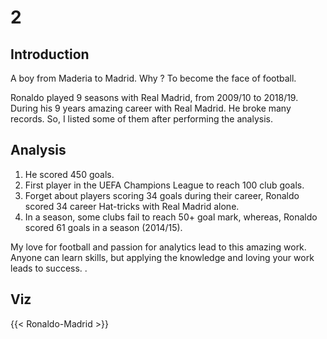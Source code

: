 # 2

## Introduction
A boy from Maderia to Madrid. Why ?
To become the face of football.

Ronaldo played 9 seasons with Real Madrid, from 2009/10 to 2018/19. During his 9 years amazing career with Real Madrid.
He broke many records. So, I listed some of them after performing the analysis.

## Analysis



1) He scored 450 goals.
2) First player in the UEFA Champions League to reach 100 club goals.
3) Forget about players scoring 34 goals during their career, Ronaldo scored 34 career Hat-tricks with Real Madrid alone.
4) In a season, some clubs fail to reach 50+ goal mark, whereas, Ronaldo scored 61 goals in a season (2014/15).

My love for football and passion for analytics lead to this amazing work. Anyone can learn skills, but applying the knowledge and loving your work leads to success.
.

## Viz
{{< Ronaldo-Madrid >}}

